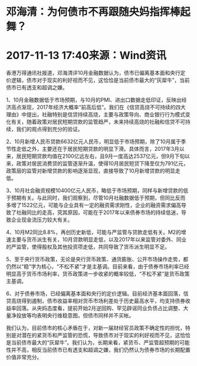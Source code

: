 # 邓海清：为何债市不再跟随央妈指挥棒起舞？
# 2017-11-13 17:40来源：Wind资讯  

香港万得通讯社报道，邓海清评10月金融数据认为，债市已偏离基本面和央行定价逻辑，债市对于现实的利好视而不见，这恰恰是当前债市最大的“灰犀牛”，当前债市已有透支和超调之嫌。  
  
1、10月金融数据低于市场预期，与10月的PMI、进出口数据走低印证，反映出经济高点渐现，2017年经济大概率“前高后低”。我们在《信贷高烧不可持续的四大理由》中提出，社融特别是信贷持续高烧，主要与政策导向、商业银行行为模式变化有关，随着政策对居民短期贷款的监管趋严，未来持续高烧的社融和信贷不可持续，我们的观点得到充分的验证。  
  
2、10月新增人民币贷款6632亿元人民币，明显低于市场预期，除了10月属于季节性走低之外，主要还在于居民短期贷款的明显下滑。具体而言，2017年3月以来，居民短期贷款均值在2100亿远左右，且9月一度高达2537亿元，但9月下旬以来，政策对居民消费贷的监管逐渐升温，使得10月居民短贷下降至仅为791亿元，政策层的监管对新增贷款的影响逐渐显现，直接导致了10月新增贷款的明显走低。  
  
3、10月社会融资规模10400亿元人民币，略低于市场预期，同样与新增贷款的低于预期有关。与此同时，我们观察到，尽管10月社融数据低于预期，但同比反而多增了1522亿元，可能与企业具有一定的融资需求刚性，企业的融资需求偏高导致了社融同比的走高，究其原因，可能在于2017年以来债券市场的持续低迷，导致企业现金流压力较大有关。  
  
4、10月M2同比8.8%，再创历史新低，可能与严监管与贷款走低有关。M2的增速主要与货币派生有关，10月贷款明显走低，以及2017年以来监管对委外、同业的严监管，使得股权及其他投资项走低，共同导致了货币派生明显不足。  
  
5、至于央行货币政策，无论是央行货币政策、通货膨胀、公开市场操作走势，都仍然以“稳”字为核心，“不松不紧”才是主基调。目前来看，由于债券市场利率已经明显高于货币市场利率，货币政策进一步收紧的概率较低，“不松不紧”是货币政策主基调。  
  
6、对于债券市场，已经偏离基本面和央行的定价逻辑。目前经济基本面回落，信贷高烧得到遏制，债市收益率相对货币市场利差处于历史最高水平，均支持债券收益率回落。从央妈态度看，提前开始2月逆回购、罕见辟谣同业负债占比调整、大量净投放等均表明央行维稳意图，但债市同样并不买帐。  
  
我们认为，目前债市的核心矛盾在于，对新一届财经官员政策不确定性的担忧，特别是对潜在的紧货币和严监管的恐慌，导致债市对于现实的利好视而不见，这恰恰是当前债市最大的“灰犀牛”。我们认为，长期来看，紧货币、严监管超预期的可能性并不高，相反当前债市已有透支和超调之嫌，我们仍然认为债券市场的长期配置价值非常充分。  
